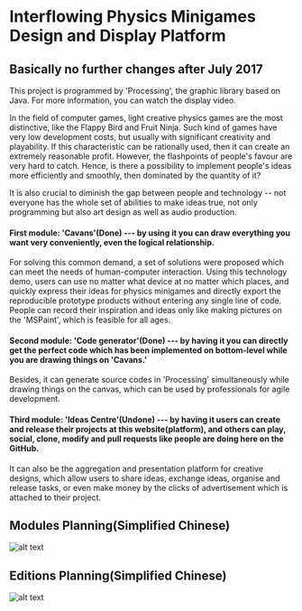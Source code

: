 # Interflowing Physics Minigames Design and Display Platform
## Basically no further changes after July 2017

This project is programmed by 'Processing', the graphic library based on Java. 
For more information, you can watch the display video.

In the field of computer games, light creative physics games are the most distinctive, like the Flappy Bird and Fruit Ninja. Such kind of games have very low development costs, but usually with significant creativity and playability. If this characteristic can be rationally used, then it can create an extremely reasonable profit. However, the flashpoints of people's favour are very hard to catch. Hence, is there a possibility to implement people's ideas more efficiently and smoothly, then dominated by the quantity of it?

It is also crucial to diminish the gap between people and technology -- not everyone has the whole set of abilities to make ideas true, not only programming but also art design as well as audio production. 

#### First module: 'Cavans'(Done) --- by using it you can draw everything you want very conveniently, even the logical relationship.
For solving this common demand, a set of solutions were proposed which can meet the needs of human-computer interaction. Using this technology demo, users can use no matter what device at no matter which places, and quickly express their ideas for physics minigames and directly export the reproducible prototype products without entering any single line of code. People can record their inspiration and ideas only like making pictures on the 'MSPaint', which is feasible for all ages.

#### Second module: 'Code generator'(Done) --- by having it you can directly get the perfect code which has been implemented on bottom-level while you are drawing things on 'Cavans.'

Besides, it can generate source codes in 'Processing' simultaneously while drawing things on the canvas, which can be used by professionals for agile development.

#### Third module: 'Ideas Centre'(Undone) --- by having it users can create and release their projects at this website(platform), and others can play, social, clone, modify and pull requests like people are doing here on the GitHub.
It can also be the aggregation and presentation platform for creative designs, which allow users to share ideas, exchange ideas, organise and release tasks, or even make money by the clicks of advertisement which is attached to their project.


## Modules Planning(Simplified Chinese)
![alt text](https://github.com/SylvanLiu/InterflowingPlatform/blob/master/P3.png)

## Editions Planning(Simplified Chinese)
![alt text](https://github.com/SylvanLiu/InterflowingPlatform/blob/master/P4.png)
